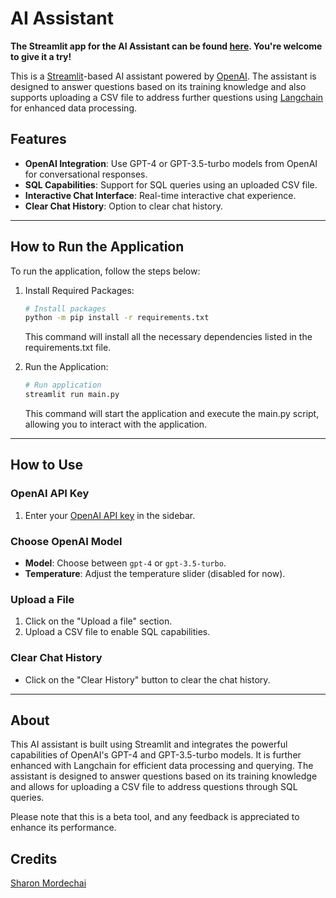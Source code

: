 # AI Assistant

**The Streamlit app for the AI Assistant can be found [here](https://ai-assistant-with-db.streamlit.app/). You're welcome to give it a try!**

This is a [Streamlit](https://streamlit.io)-based AI assistant powered by [OpenAI](https://openai.com). The assistant is designed to answer questions based on its training knowledge and also supports uploading a CSV file to address further questions using [Langchain](https://www.langchain.com) for enhanced data processing.

## Features

- **OpenAI Integration**: Use GPT-4 or GPT-3.5-turbo models from OpenAI for conversational responses.
- **SQL Capabilities**: Support for SQL queries using an uploaded CSV file.
- **Interactive Chat Interface**: Real-time interactive chat experience.
- **Clear Chat History**: Option to clear chat history.

---

## How to Run the Application

To run the application, follow the steps below:

1. Install Required Packages:

    ```bash
    # Install packages
    python -m pip install -r requirements.txt
    ```
   
    This command will install all the necessary dependencies listed in the requirements.txt file.


2. Run the Application:

    ```bash
    # Run application
    streamlit run main.py
    ```
   
    This command will start the application and execute the main.py script, allowing you to interact with the application.

---

## How to Use

### OpenAI API Key

1. Enter your [OpenAI API key](https://platform.openai.com/account/api-keys) in the sidebar.
   
### Choose OpenAI Model

- **Model**: Choose between `gpt-4` or `gpt-3.5-turbo`.
- **Temperature**: Adjust the temperature slider (disabled for now).

### Upload a File

1. Click on the "Upload a file" section.
2. Upload a CSV file to enable SQL capabilities.

### Clear Chat History

- Click on the "Clear History" button to clear the chat history.

---

## About

This AI assistant is built using Streamlit and integrates the powerful capabilities of OpenAI's GPT-4 and GPT-3.5-turbo models. It is further enhanced with Langchain for efficient data processing and querying. The assistant is designed to answer questions based on its training knowledge and allows for uploading a CSV file to address questions through SQL queries.

Please note that this is a beta tool, and any feedback is appreciated to enhance its performance.

## Credits

[Sharon Mordechai](https://www.linkedin.com/in/sharon-mordechai-a294b6129/)
